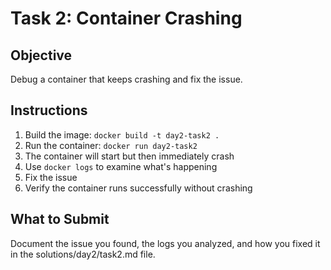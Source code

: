 # Task 2: Container Crashing

## Objective
Debug a container that keeps crashing and fix the issue.

## Instructions
1. Build the image: `docker build -t day2-task2 .`
2. Run the container: `docker run day2-task2`
3. The container will start but then immediately crash
4. Use `docker logs` to examine what's happening
5. Fix the issue
6. Verify the container runs successfully without crashing

## What to Submit
Document the issue you found, the logs you analyzed, and how you fixed it in the solutions/day2/task2.md file. 